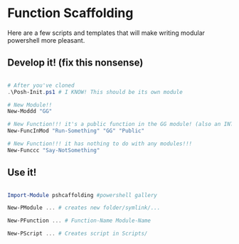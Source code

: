 # Function Scaffolding

Here are a few scripts and templates that will make writing modular powershell more pleasant.

## Develop it! (fix this nonsense)

```PowerShell

# After you've cloned
.\Posh-Init.ps1 # I KNOW! This should be its own module

# New Module!!
New-Moddd "GG"

# New Function!!! it's a public function in the GG module! (also an INTERNAL option)
New-FuncInMod "Run-Something" "GG" "Public"

# New Function!!! it has nothing to do with any modules!!!
New-Funccc "Say-NotSomething"

```

## Use it!

```Powershell

Import-Module pshcaffolding #powershell gallery

New-PModule ... # creates new folder/symlink/...

New-PFunction ... # Function-Name Module-Name

New-PScript ... # Creates script in Scripts/

```
